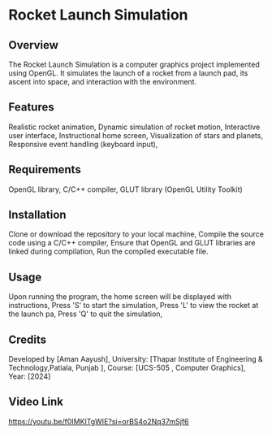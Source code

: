 # Rocket Launch Simulation
## Overview
The Rocket Launch Simulation is a computer graphics project implemented using OpenGL. It simulates the launch of a rocket from a launch pad, its ascent into space, and interaction with the environment.

## Features
Realistic rocket animation, Dynamic simulation of rocket motion, Interactive user interface, Instructional home screen, Visualization of stars and planets, Responsive event handling (keyboard input),

## Requirements
OpenGL library, C/C++ compiler, GLUT library (OpenGL Utility Toolkit)

## Installation
Clone or download the repository to your local machine, Compile the source code using a C/C++ compiler, Ensure that OpenGL and GLUT libraries are linked during compilation, Run the compiled executable file.

## Usage
Upon running the program, the home screen will be displayed with instructions, Press 'S' to start the simulation, Press 'L' to view the rocket at the launch pa, Press 'Q' to quit the simulation,

## Credits
Developed by [Aman Aayush], University: [Thapar Institute of Engineering & Technology,Patiala, Punjab ], Course: [UCS-505 , Computer Graphics], Year: [2024]

## Video Link
https://youtu.be/f0IMKITgWIE?si=orBS4o2Nq37mSjf6
